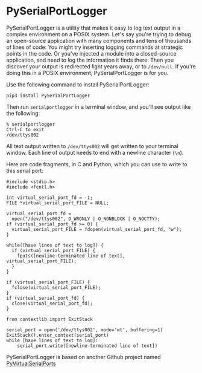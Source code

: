# PySerialPortLogger

PySerialPortLogger is a utility that makes it easy to log text output
in a complex environment on a POSIX system. Let's say you're trying to
debug an open-source application with many components and tens of
thousands of lines of code: You might try inserting logging commands
at strategic points in the code. Or you've injected a module into a
closed-source application, and need to log the information it finds
there. Then you discover your output is redirected light years away,
or to `/dev/null`. If you're doing this in a POSIX environment,
PySerialPortLogger is for you.

Use the following command to install PySerialPortLogger:

```
pip3 install PySerialPortLogger
```

Then run `serialportlogger` in a terminal window, and you'll see
output like the following:

```
% serialportlogger
Ctrl-C to exit
/dev/ttys002
```

All text output written to `/dev/ttys002` will get written to your
terminal window. Each line of output needs to end with a newline
character (`\n`).

Here are code fragments, in C and Python, which you can use to write
to this serial port:

```
#include <stdio.h>
#include <fcntl.h>

int virtual_serial_port_fd = -1;
FILE *virtual_serial_port_FILE = NULL;

virtual_serial_port_fd =
  open("/dev/ttys002", O_WRONLY | O_NONBLOCK | O_NOCTTY);
if (virtual_serial_port_fd >= 0) {
  virtual_serial_port_FILE = fdopen(virtual_serial_port_fd, "w");
}

while([have lines of text to log]) {
  if (virtual_serial_port_FILE) {
    fputs([newline-terminated line of text], virtual_serial_port_FILE);
  }
}

if (virtual_serial_port_FILE) {
  fclose(virtual_serial_port_FILE);
}
if (virtual_serial_port_fd) {
  close(virtual_serial_port_fd);
}
```

```
from contextlib import ExitStack

serial_port = open('/dev/ttys002', mode='wt', buffering=1)
ExitStack().enter_context(serial_port)
while [have lines of text to log]:
    serial_port.write([newline-terminated line of text])

```

PySerialPortLogger is based on another Github project named
[PyVirtualSerialPorts](https://github.com/ezramorris/PyVirtualSerialPorts)
